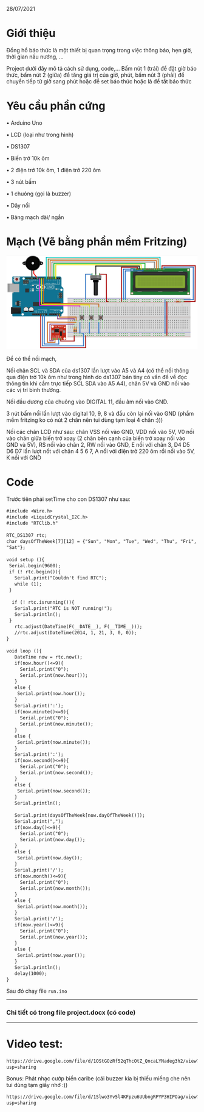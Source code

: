 28/07/2021

# Giới thiệu
Đồng hồ báo thức là một thiết bị quan trọng trong việc thông báo, hẹn giờ, thời gian nấu nướng, …

Project dưới đây mô tả cách sử dụng, code,… Bấm nút 1 (trái) để đặt giờ báo thức, bấm nút 2 (giữa) để tăng giá trị của giờ, phút, bấm nút 3 (phải) để chuyển tiếp từ giờ sang phút hoặc để set báo thức hoặc là để tắt báo thức

# Yêu cầu phần cứng
•	Arduino Uno

•	LCD (loại như trong hình)

•	DS1307

•	Biến trở 10k ôm

•	2 điện trở 10k ôm, 1 điện trở 220 ôm

•	3 nút bấm

•	1 chuông (gọi là buzzer)

•	Dây nối

•	Bảng mạch dài/ ngắn

# Mạch (Vẽ bằng phần mềm Fritzing)
![circuit](image/circuit.png)

Để có thể nối mạch, 

Nối chân SCL và SDA của ds1307 lần lượt vào A5 và A4 (có thể nối thông qua điện trở 10k ôm như trong hình do ds1307 bản tiny có vấn đề về đọc thông tin khi cắm trực tiếp SCL SDA vào A5 A4), chân 5V và GND nối vào các vị trí bình thường. 

Nối đầu dương của chuông vào DIGITAL 11, đầu âm nối vào GND. 

3 nút bấm nối lần lượt vào digital 10, 9, 8 và đầu còn lại nối vào GND (phầm mềm fritzing ko có nút 2 chân nên tui dùng tạm loại 4 chân :)))

Nối các chân LCD như sau: chân VSS nối vào GND, VDD nối vào 5V, V0 nối vào chân giữa biến trở xoay (2 chân bên cạnh của biến trở xoay nối vào GND và 5V), RS nối vào chân 2, RW nối vào GND, E nối với chân 3, D4 D5 D6 D7 lần lượt nốt với chân 4 5 6 7, A nối với điện trở 220 ôm rồi nối vào 5V, K nối với GND

# Code
Trước tiên phải setTime cho con DS1307 như sau:
```
#include <Wire.h>
#include <LiquidCrystal_I2C.h>
#include "RTClib.h"

RTC_DS1307 rtc;
char daysOfTheWeek[7][12] = {"Sun", "Mon", "Tue", "Wed", "Thu", "Fri", "Sat"};

void setup (){
 Serial.begin(9600);
 if (! rtc.begin()){
   Serial.print("Couldn't find RTC");
   while (1);
 }

  if (! rtc.isrunning()){
   Serial.print("RTC is NOT running!");
   Serial.println();
 }
   rtc.adjust(DateTime(F(__DATE__), F(__TIME__)));
   //rtc.adjust(DateTime(2014, 1, 21, 3, 0, 0));
}

void loop (){
   DateTime now = rtc.now();
   if(now.hour()<=9){
     Serial.print("0");
     Serial.print(now.hour());
   }
   else {
    Serial.print(now.hour());
   }
   Serial.print(':');
   if(now.minute()<=9){
     Serial.print("0");
     Serial.print(now.minute());
   }
   else {
    Serial.print(now.minute());
   }
   Serial.print(':');
   if(now.second()<=9){
     Serial.print("0");
     Serial.print(now.second());
   }
   else {
    Serial.print(now.second());
   }
   Serial.println();

   Serial.print(daysOfTheWeek[now.dayOfTheWeek()]);
   Serial.print(",");
   if(now.day()<=9){
     Serial.print("0");
     Serial.print(now.day());
   }
   else {
    Serial.print(now.day());
   }
   Serial.print('/');
   if(now.month()<=9){
     Serial.print("0");
     Serial.print(now.month());
   }
   else {
    Serial.print(now.month());
   }
   Serial.print('/');
   if(now.year()<=9){
     Serial.print("0");
     Serial.print(now.year());
   }
   else {
    Serial.print(now.year());
   } 
   Serial.println();
   delay(1000);
}

```
Sau đó chạy file ```run.ino```

---
### Chi tiết có trong file project.docx (có code)
---

# Video test:
```
https://drive.google.com/file/d/1OStGOzRf52qThcOtZ_QncaLYNadeg3h2/view?usp=sharing
```

Bonus: Phát nhạc cướp biển caribe (cái buzzer kia bị thiếu miếng che nên tui dùng tạm giấy nhớ :))
```
https://drive.google.com/file/d/1Slwo3Yv5l4KFpzu6UUbngRPYP3HIPOag/view?usp=sharing
```
